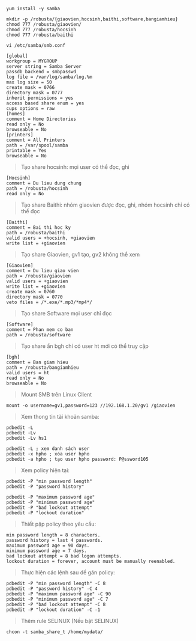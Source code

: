 ```shell
yum install -y samba
```
```shell
mkdir -p /robusta/{giaovien,hocsinh,baithi,software,bangiamhieu}
chmod 777 /robusta/giaovien/
chmod 777 /robusta/hocsinh
chmod 777 /robusta/baithi
```
```shell
vi /etc/samba/smb.conf
```
```shell
[global]
workgroup = MYGROUP
server string = Samba Server
passdb backend = smbpasswd
log file = /var/log/samba/log.%m
max log size = 50
create mask = 0766
directory mask = 0777 
inherit permissions = yes 
access based share enum = yes 
cups options = raw
[homes]
comment = Home Directories
read only = No
browseable = No
[printers]
comment = All Printers
path = /var/spool/samba
printable = Yes
browseable = No
```
> Tạo share hocsinh: mọi user có thể đọc, ghi
```shell
[Hocsinh]
comment = Du lieu dung chung
path = /robusta/hocsinh
read only = No
```
> Tạo share Baithi: nhóm giaovien được đọc, ghi, nhóm hocsinh chỉ có thể đọc
```shell
[Baithi]
comment = Bai thi hoc ky
path = /robusta/baithi
valid users = +hocsinh, +giaovien
write list = +giaovien
```
> Tạo share Giaovien, gv1 tạo, gv2 không thể xem
```shell
[Giaovien]
comment = Du lieu giao vien
path = /robusta/giaovien
valid users = +giaovien
write list = +giaovien
create mask = 0760
directory mask = 0770
veto files = /*.exe/*.mp3/*mp4*/
```
> Tạo share Software mọi user chỉ đọc
```shell
[Software]
comment = Phan mem co ban
path = /robusta/software
```
> Tạo share ẩn bgh chỉ có user ht mới có thể truy cập
```shell
[bgh]
comment = Ban giam hieu
path = /robusta/bangiamhieu
valid users = ht
read only = No
browseable = No
```
> Mount SMB trên Linux Client
```shell
mount -o username=gv1,password=123 //192.168.1.20/gv1 /giaovien
```

> Xem thong tin tài khoản samba:
```shell
pdbedit -L
pdbedit -Lv
pdbedit -Lv hs1
```
```shell
pdbedit -L ; xem danh sách user
pdbedit -x hpho ; xóa user hpho
pdbedit -a hpho ; tạo user hpho password: P@ssword105
```
> Xem policy hiện tại:
```shell
pdbedit -P "min password length"
pdbedit -P "password history" 
```
```shell
pdbedit -P "maximum password age"
pdbedit -P "minimum password age"
pdbedit -P "bad lockout attempt"
pdbedit -P "lockout duration" 
```
> Thiết pập policy theo yêu cầu:
```shell
min password length = 8 characters.
password history = last 4 passwords.
maximum password age = 90 days.
minimum password age = 7 days.
bad lockout attempt = 8 bad logon attempts.
lockout duration = forever, account must be manually reenabled.
```
> Thực hiện các lệnh sau để gán policy:
```shell
pdbedit -P "min password length" -C 8
pdbedit -P "password history" -C 4
pdbedit -P "maximum password age" -C 90
pdbedit -P "minimum password age" -C 7
pdbedit -P "bad lockout attempt" -C 8
pdbedit -P "lockout duration" -C -1
```
> Thêm rule SELINUX (Nếu bật SELINUX)
```shell
chcon -t samba_share_t /home/mydata/
```

